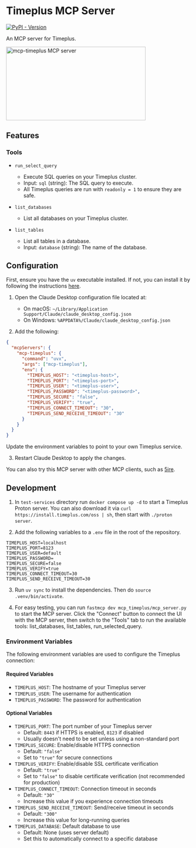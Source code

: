 # Timeplus MCP Server
[![PyPI - Version](https://img.shields.io/pypi/v/mcp-timeplus)](https://pypi.org/project/mcp-timeplus)

An MCP server for Timeplus.

<a href="https://glama.ai/mcp/servers/9aleefsq9s"><img width="380" height="200" src="https://glama.ai/mcp/servers/9aleefsq9s/badge" alt="mcp-timeplus MCP server" /></a>

## Features

### Tools

* `run_select_query`
  - Execute SQL queries on your Timeplus cluster.
  - Input: `sql` (string): The SQL query to execute.
  - All Timeplus queries are run with `readonly = 1` to ensure they are safe.

* `list_databases`
  - List all databases on your Timeplus cluster.

* `list_tables`
  - List all tables in a database.
  - Input: `database` (string): The name of the database.

## Configuration

First, ensure you have the `uv` executable installed. If not, you can install it by following the instructions [here](https://docs.astral.sh/uv/).

1. Open the Claude Desktop configuration file located at:
   - On macOS: `~/Library/Application Support/Claude/claude_desktop_config.json`
   - On Windows: `%APPDATA%/Claude/claude_desktop_config.json`

2. Add the following:

```json
{
  "mcpServers": {
    "mcp-timeplus": {
      "command": "uvx",
      "args": ["mcp-timeplus"],
      "env": {
        "TIMEPLUS_HOST": "<timeplus-host>",
        "TIMEPLUS_PORT": "<timeplus-port>",
        "TIMEPLUS_USER": "<timeplus-user>",
        "TIMEPLUS_PASSWORD": "<timeplus-password>",
        "TIMEPLUS_SECURE": "false",
        "TIMEPLUS_VERIFY": "true",
        "TIMEPLUS_CONNECT_TIMEOUT": "30",
        "TIMEPLUS_SEND_RECEIVE_TIMEOUT": "30"
      }
    }
  }
}
```

Update the environment variables to point to your own Timeplus service.

3. Restart Claude Desktop to apply the changes.

You can also try this MCP server with other MCP clients, such as [5ire](https://github.com/nanbingxyz/5ire).

## Development

1. In `test-services` directory run `docker compose up -d` to start a Timeplus Proton server. You can also download it via `curl https://install.timeplus.com/oss | sh`, then start with `./proton server`.

2. Add the following variables to a `.env` file in the root of the repository.

```
TIMEPLUS_HOST=localhost
TIMEPLUS_PORT=8123
TIMEPLUS_USER=default
TIMEPLUS_PASSWORD=
TIMEPLUS_SECURE=false
TIMEPLUS_VERIFY=true
TIMEPLUS_CONNECT_TIMEOUT=30
TIMEPLUS_SEND_RECEIVE_TIMEOUT=30
```

3. Run `uv sync` to install the dependencies. Then do `source .venv/bin/activate`.

4. For easy testing, you can run `fastmcp dev mcp_timeplus/mcp_server.py` to start the MCP server. Click the "Connect" button to connect the UI with the MCP server, then switch to the "Tools" tab to run the available tools: list_databases, list_tables, run_selected_query.

### Environment Variables

The following environment variables are used to configure the Timeplus connection:

#### Required Variables
* `TIMEPLUS_HOST`: The hostname of your Timeplus server
* `TIMEPLUS_USER`: The username for authentication
* `TIMEPLUS_PASSWORD`: The password for authentication

#### Optional Variables
* `TIMEPLUS_PORT`: The port number of your Timeplus server
  - Default: `8443` if HTTPS is enabled, `8123` if disabled
  - Usually doesn't need to be set unless using a non-standard port
* `TIMEPLUS_SECURE`: Enable/disable HTTPS connection
  - Default: `"false"`
  - Set to `"true"` for secure connections
* `TIMEPLUS_VERIFY`: Enable/disable SSL certificate verification
  - Default: `"true"`
  - Set to `"false"` to disable certificate verification (not recommended for production)
* `TIMEPLUS_CONNECT_TIMEOUT`: Connection timeout in seconds
  - Default: `"30"`
  - Increase this value if you experience connection timeouts
* `TIMEPLUS_SEND_RECEIVE_TIMEOUT`: Send/receive timeout in seconds
  - Default: `"300"`
  - Increase this value for long-running queries
* `TIMEPLUS_DATABASE`: Default database to use
  - Default: None (uses server default)
  - Set this to automatically connect to a specific database
